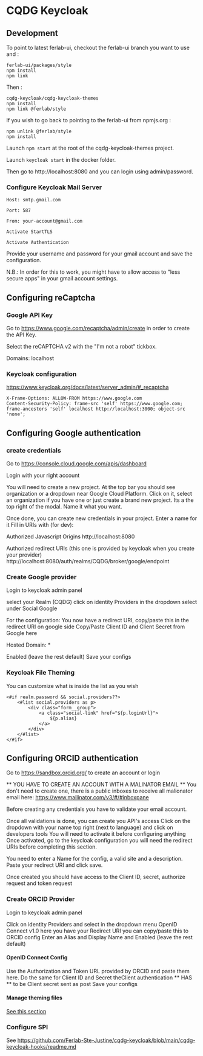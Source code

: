 CQDG Keycloak
==============

Development
-------------
To point to latest ferlab-ui, checkout the ferlab-ui branch you want to use and :

```
ferlab-ui/packages/style
npm install
npm link
```

Then :

```
cqdg-keycloak/cqdg-keycloak-themes
npm install
npm link @ferlab/style
```

If you wish to go back to pointing to the ferlab-ui from npmjs.org :

```
npm unlink @ferlab/style
npm install 
```

Launch ``npm start`` at the root of the cqdg-keycloak-themes project.

Launch ``keycloak start`` in the docker folder.

Then go to http://localhost:8080 and you can login using admin/password.

### Configure Keycloak Mail Server

```
Host: smtp.gmail.com

Port: 587

From: your-account@gmail.com

Activate StartTLS

Activate Authentication
```

Provide your username and password for your gmail account and save the configuration.

N.B.: In order for this to work, you might have to allow access to "less secure apps" in your gmail account settings.

## Configuring reCaptcha

### Google API Key
Go to https://www.google.com/recaptcha/admin/create in order to create the API Key.

Select the reCAPTCHA v2 with the "I'm not a robot" tickbox.

Domains: localhost

### Keycloak configuration

https://www.keycloak.org/docs/latest/server_admin/#_recaptcha

```
X-Frame-Options: ALLOW-FROM https://www.google.com
Content-Security-Policy: frame-src 'self' https://www.google.com; frame-ancestors 'self' localhost http://localhost:3000; object-src 'none';
```


## Configuring Google authentication

### create credentials
Go to https://console.cloud.google.com/apis/dashboard

Login with your right account

You will need to create a new project. 
At the top bar you should see organization or a dropdown near Google Cloud Platform.
Click on it, select an organization if you have one or just create a brand new project. 
Its a the top right of the modal. Name it what you want.

Once done, you can create new credentials in your project.
Enter a name for it
Fill in URIs with (for dev):

Authorized Javascript Origins
http://localhost:8080

Authorized redirect URIs (this one is provided by keycloak when you create your provider)
http://localhost:8080/auth/realms/CQDG/broker/google/endpoint


### Create Google provider
Login to keycloak admin panel

select your Realm (CQDG)
click on identity Providers
in the dropdown select under Social Google

For the configuration:
You now have a redirect URI, copy/paste this in the redirect URI on google side
Copy/Paste Client ID and Client Secret from Google here

Hosted Domain: *

Enabled (leave the rest default)
Save your configs

### Keycloak File Theming
You can customize what is inside the list as you wish

```
<#if realm.password && social.providers??>
    <#list social.providers as p>
        <div class="form__group">
            <a class="social-link" href="${p.loginUrl}">
                ${p.alias}
            </a>
        </div>
    </#list>
</#if>
```
## Configuring ORCID authentication
Go to https://sandbox.orcid.org/ to create an account or login

** YOU HAVE TO CREATE AN ACCOUNT WITH A MALINATOR EMAIL **
You don't need to create one, there is a public inboxes to receive all malionator email here: https://www.mailinator.com/v3/#/#inboxpane

Before creating any credentials you have to validate your email account.

Once all validations is done, you can create you API's access
Click on the dropdown with your name top right (next to language) and click on developers tools
You will need to activate it before configuring anything
Once activated, go to the keycloak configuration you will need the redirect URIs before completing this section.

You need to enter a Name for the config,  a valid site and a description.
Paste your redirect URI and click save.

Once created you should have access to the Client ID, secret, authorize request and token request

### Create ORCID Provider
Login to keycloak admin panel

Click on identity Providers and select in the dropdown menu OpenID Connect v1.0
here you have your Redirect URI you can copy/paste this to ORCID config
Enter an Alias and Display Name and Enabled (leave the rest default)

#### OpenID Connect Config
Use the Authorization and Token URL provided by ORCID and paste them here.
Do the same for Client ID and Secret theClient authentication ** HAS ** to be Client secret sent as post
Save your configs

#### Manage theming files
[See this section](#keycloak-file-theming)

### Configure SPI
See https://github.com/Ferlab-Ste-Justine/cqdg-keycloak/blob/main/cqdg-keycloak-hooks/readme.md